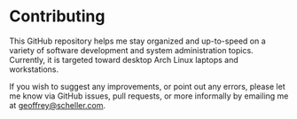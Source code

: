# Contributing

This GitHub repository helps me stay organized and up-to-speed
on a variety of software development and system administration
topics.  Currently, it is targeted toward desktop Arch Linux
laptops and workstations.

If you wish to suggest any improvements, or point out any
errors, please let me know via GitHub issues, pull requests,
or more informally by emailing me at geoffrey@scheller.com.
